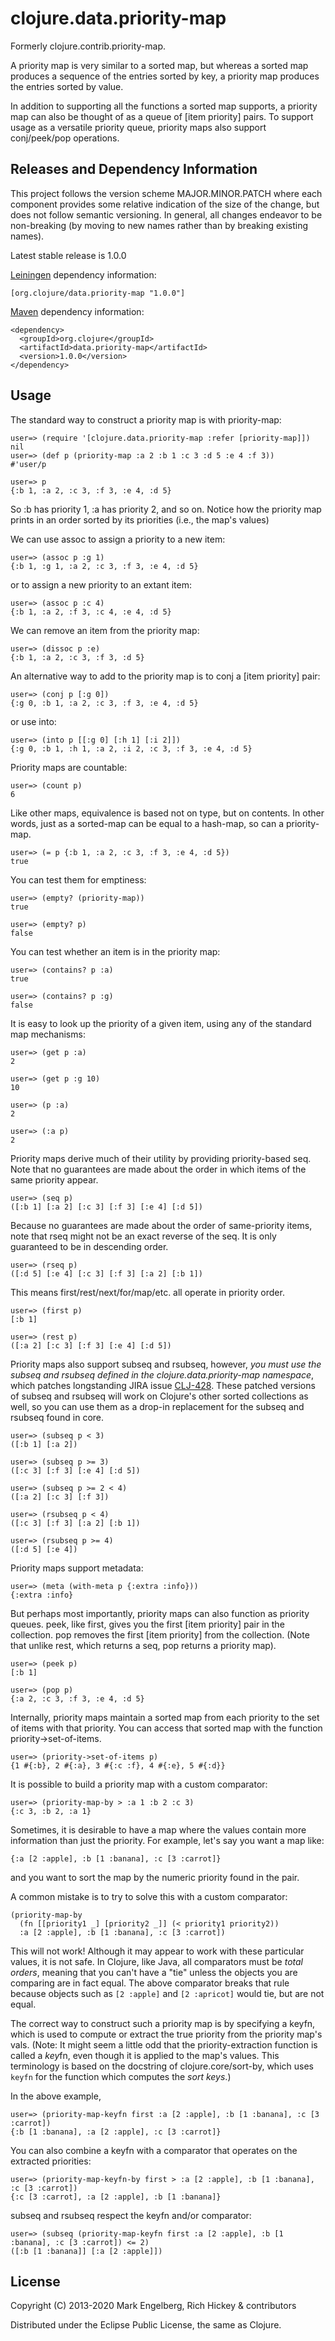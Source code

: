 # clojure.data.priority-map

Formerly clojure.contrib.priority-map.

A priority map is very similar to a sorted map,
but whereas a sorted map produces a
sequence of the entries sorted by key, a priority
map produces the entries sorted by value.

In addition to supporting all the functions a
sorted map supports, a priority map
can also be thought of as a queue of [item priority] pairs.
To support usage as a versatile priority queue,
priority maps also support conj/peek/pop operations.

## Releases and Dependency Information

This project follows the version scheme MAJOR.MINOR.PATCH where each component provides some relative indication of the size of the change, but does not follow semantic versioning. In general, all changes endeavor to be non-breaking (by moving to new names rather than by breaking existing names).

Latest stable release is 1.0.0

[Leiningen](https://github.com/technomancy/leiningen) dependency information:

    [org.clojure/data.priority-map "1.0.0"]

[Maven](http://maven.apache.org/) dependency information:

    <dependency>
      <groupId>org.clojure</groupId>
      <artifactId>data.priority-map</artifactId>
      <version>1.0.0</version>
    </dependency>


## Usage

The standard way to construct a priority map is with priority-map:

    user=> (require '[clojure.data.priority-map :refer [priority-map]])
    nil
    user=> (def p (priority-map :a 2 :b 1 :c 3 :d 5 :e 4 :f 3))
    #'user/p

    user=> p
    {:b 1, :a 2, :c 3, :f 3, :e 4, :d 5}

So :b has priority 1, :a has priority 2, and so on.
Notice how the priority map prints in an order sorted by its priorities (i.e., the map's values)

We can use assoc to assign a priority to a new item:

    user=> (assoc p :g 1)
    {:b 1, :g 1, :a 2, :c 3, :f 3, :e 4, :d 5}

or to assign a new priority to an extant item:

    user=> (assoc p :c 4)
    {:b 1, :a 2, :f 3, :c 4, :e 4, :d 5}

We can remove an item from the priority map:

    user=> (dissoc p :e)
    {:b 1, :a 2, :c 3, :f 3, :d 5}

An alternative way to add to the priority map is to conj a [item priority] pair:

    user=> (conj p [:g 0])
    {:g 0, :b 1, :a 2, :c 3, :f 3, :e 4, :d 5}

or use into:

    user=> (into p [[:g 0] [:h 1] [:i 2]])
    {:g 0, :b 1, :h 1, :a 2, :i 2, :c 3, :f 3, :e 4, :d 5}

Priority maps are countable:

    user=> (count p)
    6

Like other maps, equivalence is based not on type, but on contents.
In other words, just as a sorted-map can be equal to a hash-map,
so can a priority-map.

    user=> (= p {:b 1, :a 2, :c 3, :f 3, :e 4, :d 5})
    true

You can test them for emptiness:

    user=> (empty? (priority-map))
    true

    user=> (empty? p)
    false

You can test whether an item is in the priority map:

    user=> (contains? p :a)
    true

    user=> (contains? p :g)
    false

It is easy to look up the priority of a given item, using any of the standard map mechanisms:

    user=> (get p :a)
    2

    user=> (get p :g 10)
    10

    user=> (p :a)
    2

    user=> (:a p)
    2

Priority maps derive much of their utility by providing priority-based seq.
Note that no guarantees are made about the order in which items of the same priority appear.

    user=> (seq p)
    ([:b 1] [:a 2] [:c 3] [:f 3] [:e 4] [:d 5])

Because no guarantees are made about the order of same-priority items, note that
rseq might not be an exact reverse of the seq.  It is only guaranteed to be in
descending order.

    user=> (rseq p)
    ([:d 5] [:e 4] [:c 3] [:f 3] [:a 2] [:b 1])

This means first/rest/next/for/map/etc. all operate in priority order.

    user=> (first p)
    [:b 1]

    user=> (rest p)
    ([:a 2] [:c 3] [:f 3] [:e 4] [:d 5])

Priority maps also support subseq and rsubseq, however, *you must use the subseq and rsubseq
defined in the clojure.data.priority-map namespace*, which patches longstanding JIRA issue
[CLJ-428](https://dev.clojure.org/jira/browse/CLJ-428).  These patched versions
of subseq and rsubseq will work on Clojure's other sorted collections as well, so you can
use them as a drop-in replacement for the subseq and rsubseq found in core.

	user=> (subseq p < 3)
	([:b 1] [:a 2])

	user=> (subseq p >= 3)
	([:c 3] [:f 3] [:e 4] [:d 5])

   	user=> (subseq p >= 2 < 4)
	([:a 2] [:c 3] [:f 3])

	user=> (rsubseq p < 4)
	([:c 3] [:f 3] [:a 2] [:b 1])

	user=> (rsubseq p >= 4)
	([:d 5] [:e 4])

Priority maps support metadata:

    user=> (meta (with-meta p {:extra :info}))
    {:extra :info}

But perhaps most importantly, priority maps can also function as priority queues.
peek, like first, gives you the first [item priority] pair in the collection.
pop removes the first [item priority] from the collection.
(Note that unlike rest, which returns a seq, pop returns a priority map).

    user=> (peek p)
    [:b 1]

    user=> (pop p)
    {:a 2, :c 3, :f 3, :e 4, :d 5}
    
Internally, priority maps maintain a sorted map from each priority to the set 
of items with that priority.  You can access that sorted map with the function
priority->set-of-items.

	user=> (priority->set-of-items p)
	{1 #{:b}, 2 #{:a}, 3 #{:c :f}, 4 #{:e}, 5 #{:d}}

It is possible to build a priority map with a custom comparator:

    user=> (priority-map-by > :a 1 :b 2 :c 3)
    {:c 3, :b 2, :a 1}

Sometimes, it is desirable to have a map where the values contain more information
than just the priority.  For example, let's say you want a map like:

    {:a [2 :apple], :b [1 :banana], :c [3 :carrot]}

and you want to sort the map by the numeric priority found in the pair.

A common mistake is to try to solve this with a custom comparator:

    (priority-map-by
      (fn [[priority1 _] [priority2 _]] (< priority1 priority2))
      :a [2 :apple], :b [1 :banana], :c [3 :carrot])

This will not work!  Although it may appear to work with these particular values, it is not safe.
In Clojure, like Java, all comparators must be *total orders*,
meaning that you can't have a "tie" unless the objects you are comparing are
in fact equal.  The above comparator breaks that rule because objects such as
`[2 :apple]` and `[2 :apricot]` would tie, but are not equal.

The correct way to construct such a priority map is by specifying a keyfn, which is used
to compute or extract the true priority from the priority map's vals. (Note: It might seem a little odd
that the priority-extraction function is called a *key*fn, even though it is applied to the
map's values.  This terminology is based on the docstring of clojure.core/sort-by, which
uses `keyfn` for the function which computes the *sort keys*.)

In the above example,

    user=> (priority-map-keyfn first :a [2 :apple], :b [1 :banana], :c [3 :carrot])
    {:b [1 :banana], :a [2 :apple], :c [3 :carrot]}

You can also combine a keyfn with a comparator that operates on the extracted priorities:

    user=> (priority-map-keyfn-by first > :a [2 :apple], :b [1 :banana], :c [3 :carrot])
    {:c [3 :carrot], :a [2 :apple], :b [1 :banana]}

subseq and rsubseq respect the keyfn and/or comparator:

	user=> (subseq (priority-map-keyfn first :a [2 :apple], :b [1 :banana], :c [3 :carrot]) <= 2)
	([:b [1 :banana]] [:a [2 :apple]])

## License

Copyright (C) 2013-2020 Mark Engelberg, Rich Hickey & contributors

Distributed under the Eclipse Public License, the same as Clojure.
